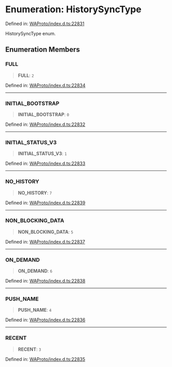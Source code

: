 # Enumeration: HistorySyncType

Defined in: [WAProto/index.d.ts:22831](https://github.com/Fokusdotid/Baileys/blob/9c9f1957de7ce603966b24b846f4c15d5de9bbcf/WAProto/index.d.ts#L22831)

HistorySyncType enum.

## Enumeration Members

### FULL

> **FULL**: `2`

Defined in: [WAProto/index.d.ts:22834](https://github.com/Fokusdotid/Baileys/blob/9c9f1957de7ce603966b24b846f4c15d5de9bbcf/WAProto/index.d.ts#L22834)

***

### INITIAL\_BOOTSTRAP

> **INITIAL\_BOOTSTRAP**: `0`

Defined in: [WAProto/index.d.ts:22832](https://github.com/Fokusdotid/Baileys/blob/9c9f1957de7ce603966b24b846f4c15d5de9bbcf/WAProto/index.d.ts#L22832)

***

### INITIAL\_STATUS\_V3

> **INITIAL\_STATUS\_V3**: `1`

Defined in: [WAProto/index.d.ts:22833](https://github.com/Fokusdotid/Baileys/blob/9c9f1957de7ce603966b24b846f4c15d5de9bbcf/WAProto/index.d.ts#L22833)

***

### NO\_HISTORY

> **NO\_HISTORY**: `7`

Defined in: [WAProto/index.d.ts:22839](https://github.com/Fokusdotid/Baileys/blob/9c9f1957de7ce603966b24b846f4c15d5de9bbcf/WAProto/index.d.ts#L22839)

***

### NON\_BLOCKING\_DATA

> **NON\_BLOCKING\_DATA**: `5`

Defined in: [WAProto/index.d.ts:22837](https://github.com/Fokusdotid/Baileys/blob/9c9f1957de7ce603966b24b846f4c15d5de9bbcf/WAProto/index.d.ts#L22837)

***

### ON\_DEMAND

> **ON\_DEMAND**: `6`

Defined in: [WAProto/index.d.ts:22838](https://github.com/Fokusdotid/Baileys/blob/9c9f1957de7ce603966b24b846f4c15d5de9bbcf/WAProto/index.d.ts#L22838)

***

### PUSH\_NAME

> **PUSH\_NAME**: `4`

Defined in: [WAProto/index.d.ts:22836](https://github.com/Fokusdotid/Baileys/blob/9c9f1957de7ce603966b24b846f4c15d5de9bbcf/WAProto/index.d.ts#L22836)

***

### RECENT

> **RECENT**: `3`

Defined in: [WAProto/index.d.ts:22835](https://github.com/Fokusdotid/Baileys/blob/9c9f1957de7ce603966b24b846f4c15d5de9bbcf/WAProto/index.d.ts#L22835)
